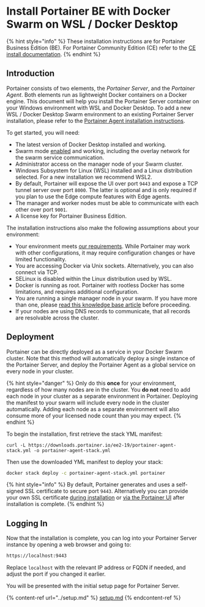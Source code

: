 # Install Portainer BE with Docker Swarm on WSL / Docker Desktop

{% hint style="info" %}
These installation instructions are for Portainer Business Edition (BE). For Portainer Community Edition (CE) refer to the [CE install documentation](../../../install-ce/server/swarm/wsl.md).
{% endhint %}

## Introduction

Portainer consists of two elements, the _Portainer Server_, and the _Portainer Agent_. Both elements run as lightweight Docker containers on a Docker engine. This document will help you install the Portainer Server container on your Windows environment with WSL and Docker Desktop. To add a new WSL / Docker Desktop Swarm environment to an existing Portainer Server installation, please refer to the [Portainer Agent installation instructions](../../../../admin/environments/add/swarm/agent.md).

To get started, you will need:

* The latest version of Docker Desktop installed and working.
* Swarm mode [enabled](https://docs.docker.com/engine/swarm/swarm-mode/) and working, including the overlay network for the swarm service communication.
* Administrator access on the manager node of your Swarm cluster.
* Windows Subsystem for Linux (WSL) installed and a Linux distribution selected. For a new installation we recommend WSL2.
* By default, Portainer will expose the UI over port `9443` and expose a TCP tunnel server over port `8000`. The latter is optional and is only required if you plan to use the Edge compute features with Edge agents.
* The manager and worker nodes must be able to communicate with each other over port `9001`.
* A license key for Portainer Business Edition.

The installation instructions also make the following assumptions about your environment:

* Your environment meets [our requirements](../../../requirements-and-prerequisites.md). While Portainer may work with other configurations, it may require configuration changes or have limited functionality.
* You are accessing Docker via Unix sockets. Alternatively, you can also connect via TCP.
* SELinux is disabled within the Linux distribution used by WSL.
* Docker is running as root. Portainer with rootless Docker has some limitations, and requires additional configuration.
* You are running a single manager node in your swarm. If you have more than one, please [read this knowledge base article](https://portal.portainer.io/knowledge/how-can-i-ensure-portainers-configuration-is-retained) before proceeding.
* If your nodes are using DNS records to communicate, that all records are resolvable across the cluster.

## Deployment

Portainer can be directly deployed as a service in your Docker Swarm cluster. Note that this method will automatically deploy a single instance of the Portainer Server, and deploy the Portainer Agent as a global service on every node in your cluster.

{% hint style="danger" %}
Only do this **once** for your environment, regardless of how many nodes are in the cluster. You **do not** need to add each node in your cluster as a separate environment in Portainer. Deploying the manifest to your swarm will include every node in the cluster automatically. Adding each node as a separate environment will also consume more of your licensed node count than you may expect.
{% endhint %}

To begin the installation, first retrieve the stack YML manifest:

```
curl -L https://downloads.portainer.io/ee2-19/portainer-agent-stack.yml -o portainer-agent-stack.yml
```

Then use the downloaded YML manifest to deploy your stack:

```bash
docker stack deploy -c portainer-agent-stack.yml portainer
```

{% hint style="info" %}
By default, Portainer generates and uses a self-signed SSL certificate to secure port `9443`. Alternatively you can provide your own SSL certificate [during installation](../../../../advanced/ssl.md#using-your-own-ssl-certificate-on-docker-swarm) or [via the Portainer UI](../../../../admin/settings/#ssl-certificate) after installation is complete.
{% endhint %}

## Logging In

Now that the installation is complete, you can log into your Portainer Server instance by opening a web browser and going to:

```bash
https://localhost:9443
```

Replace `localhost` with the relevant IP address or FQDN if needed, and adjust the port if you changed it earlier.

You will be presented with the initial setup page for Portainer Server.

{% content-ref url="../setup.md" %}
[setup.md](../setup.md)
{% endcontent-ref %}
